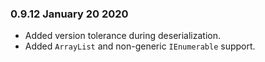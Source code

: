 ### 0.9.12 January 20 2020 ####

* Added version tolerance during deserialization.
* Added `ArrayList` and non-generic `IEnumerable` support.